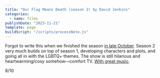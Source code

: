 ```yaml
---
title: "Our Flag Means Death (season 2) by David Jenkins"
categories:
  - name: films
publishDate: "2023-11-21"
template: page
buildScript: "/scripts/processNote.js"
---
```


Forgot to write this when we finished the season [in late October](/notes/weeknote-32-t-visiting-feeding-princesse/). Season 2 very much builds on top of season 1, developing characters and plots, and going all in with the LGBTQ+ themes. The show is still hilarious and heartwarming/cosy somehow—comfort TV. [With great music](/notes/pygmy-love-song-and-other-recent-earworms/).

8/10
